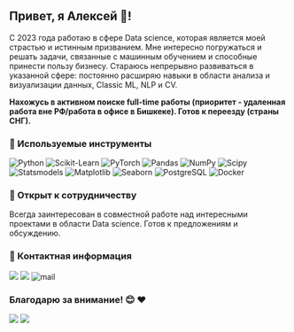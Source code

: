## Привет, я Алексей 👋!

С 2023 года работаю в сфере Data science, которая является моей страстью и истинным призванием. Мне интересно погружаться и решать задачи, связанные с машинным обучением и способные принести пользу бизнесу. Стараюсь непрерывно развиваться в указанной сфере: постоянно расширяю навыки в области анализа и визуализации данных, Classic ML, NLP и CV.

**Нахожусь в активном поиске full-time работы (приоритет - удаленная работа вне РФ/работа в офисе в Бишкеке). Готов к переезду (страны СНГ).**

### 💼 Используемые инструменты

![Python](http://img.shields.io/badge/-Python-3776AB?style=flat-square&logo=python&logoColor=ffffff) ![Scikit-Learn](https://img.shields.io/badge/-Scikit_Learn-%23F7931E?style=flat-square&logo=scikit-learn&logoColor=ffffff) <!--![TensorFlow](https://img.shields.io/badge/-TensorFlow-%23FF6F00?style=flat-square&logo=tensorflow&logoColor=ffffff)--> ![PyTorch](https://img.shields.io/badge/-PyTorch-%23EE4C2C?style=flat-square&logo=pytorch&logoColor=ffffff) ![Pandas](https://img.shields.io/badge/-Pandas-%23150458?style=flat-square&logo=pandas&logoColor=ffffff) ![NumPy](https://img.shields.io/badge/-NumPy-%23013243?style=flat-square&logo=numpy&logoColor=ffffff) ![Scipy](https://img.shields.io/badge/-Scipy-%230C55A5?style=flat-square&logo=python&logoColor=ffffff) ![Statsmodels](https://img.shields.io/badge/-Statsmodels-%236440A7?style=flat-square&logo=python&logoColor=ffffff) ![Matplotlib](https://img.shields.io/badge/-Matplotlib-%230076D6?style=flat-square&logo=python&logoColor=ffffff) ![Seaborn](https://img.shields.io/badge/-Seaborn-%23747DBA?style=flat-square&logo=python&logoColor=ffffff) ![PostgreSQL](https://img.shields.io/badge/-PostgreSQL-%23336791?style=flat-square&logo=postgresql&logoColor=ffffff) <!-- ![MySQL](https://img.shields.io/badge/-MySQL-%234479A1?style=flat-square&logo=mysql&logoColor=ffffff) --> ![Docker](https://img.shields.io/badge/-Docker-%232496ED?style=flat-square&logo=docker&logoColor=ffffff) 

### 🌱 Открыт к сотрудничеству

Всегда заинтересован в совместной работе над интересными проектами в области Data science. Готов к предложениям и обсуждению.

### 🚀 Контактная информация

<a href="https://www.linkedin.com/in/alekfil/"><img src="https://img.shields.io/badge/LinkedIn-blue?logo=linkedin&logoColor=white"/></a>
<a href="https://www.kaggle.com/alekfil"><img src="https://img.shields.io/badge/kaggle-blue?logo=kaggle&logoColor=white"/></a>
![mail](https://img.shields.io/badge/-alekfil.ds@gmail.com-%23747DBA?logo=gmail&logoColor=ffffff)
<!--📧 Email: [alekfil.ds@gmail.com](mailto:alekfil.ds@gmail.com)-->

### Благодарю за внимание! 😊 ❤️

![](https://komarev.com/ghpvc/?username=alekfil&abbreviated=true&color=green&style=flat-square)
![](https://hit.yhype.me/github/profile?user_id=131485747)
